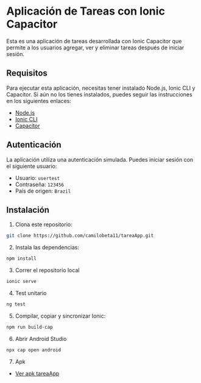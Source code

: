 # Aplicación de Tareas con Ionic Capacitor

Esta es una aplicación de tareas desarrollada con Ionic Capacitor que permite a los usuarios agregar, ver y eliminar tareas después de iniciar sesión.

## Requisitos

Para ejecutar esta aplicación, necesitas tener instalado Node.js, Ionic CLI y Capacitor. Si aún no los tienes instalados, puedes seguir las instrucciones en los siguientes enlaces:

- [Node.js](https://nodejs.org/)
- [Ionic CLI](https://ionicframework.com/docs/cli)
- [Capacitor](https://capacitorjs.com/docs/getting-started)

## Autenticación

La aplicación utiliza una autenticación simulada. Puedes iniciar sesión con el siguiente usuario:

- Usuario: ```usertest```
- Contraseña: ```123456```
- País de origen: ```Brazil```

## Instalación

1. Clona este repositorio:

```bash
git clone https://github.com/camilobeta11/tareaApp.git
```

2. Instala las dependencias:
   
```bash
npm install
```

3. Correr el repositorio local

```bash
ionic serve
```

4. Test unitario

```bash
ng test
```

5. Compilar, copiar y sincronizar Ionic:

```bash
npm run build-cap
```

6. Abrir Android Studio

```bash
npx cap open android
```

7. Apk

- [ Ver apk tareaApp ](https://drive.google.com/file/d/1Z4JaBQPpWlmQSdYQV56xGpjhpQMiHj4E/view?usp=sharing)
